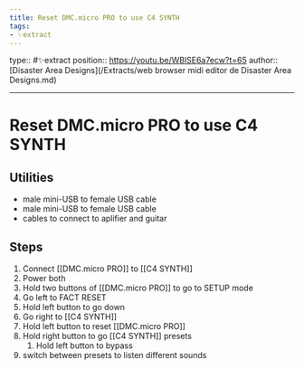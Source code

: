```yaml
---
title: Reset DMC.micro PRO to use C4 SYNTH
tags:
- ✨extract
---
```


type:: #✨extract
position:: https://youtu.be/WBlSE6a7ecw?t=65
author:: [Disaster Area Designs](/Extracts/web browser midi editor de Disaster Area Designs.md)

---

# Reset DMC.micro PRO to use C4 SYNTH

## Utilities
- male mini-USB to female USB cable
- male mini-USB to female USB cable
- cables to connect to aplifier and guitar

## Steps
1. Connect [[DMC.micro PRO]] to [[C4 SYNTH]]
2. Power both
3. Hold two buttons of [[DMC.micro PRO]] to go to SETUP mode
4. Go left to FACT RESET
5. Hold left button to go down
6. Go right to [[C4 SYNTH]]
7. Hold left button to reset [[DMC.micro PRO]]
8. Hold right button to go [[C4 SYNTH]] presets
	1. Hold left button to bypass
9. switch between presets to listen different sounds
